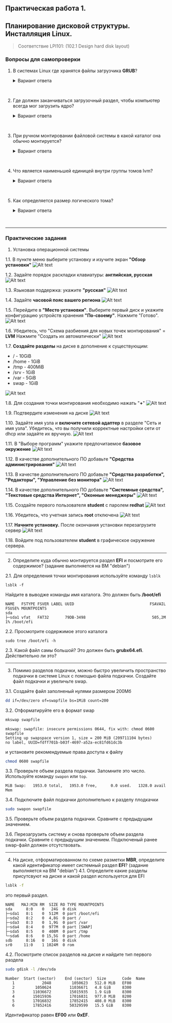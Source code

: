 ## Практическая работа 1. 
## Планирование дисковой структуры. Инсталляция Linux.

> Соответствие LPI101: (102.1 Design hard disk layout)

### Вопросы для самопроверки

1. В системах Linux где хранятся файлы загрузчика **GRUB**? 

   <details>
   <summary>Вариант ответа</summary>
   В каталоге /boot/grub
    </details>
<br>    



2. Где должен заканчиваться загрузочный раздел, чтобы компьютер всегда мог загрузить ядро? 

   <details>
   <summary>Вариант ответа</summary>
    Перед цилиндром 1024.
    </details>
<br> 


3. При ручном монтировании файловой системы в какой каталог она обычно монтируется? 

   <details>
   <summary>Вариант ответа</summary>
   В каталог /mnt. Однако это не является обязательным. Вы можете монтировать раздел в любой каталог.
    </details>
<br> 


4. Что является наименьшей единицей внутри группы томов lvm? 

   <details>
   <summary>Вариант ответа</summary>
   Группы томов подразделяются на экстенты.
    </details>
<br> 

5. Как определяется размер логического тома? 

   <details>
   <summary>Вариант ответа</summary>
   По размеру физических экстентов, умноженному на количество экстентов на томе.
    </details>
<br>


---
### Практические задания

1. Установка операционной системы

1.1. В пункте меню выберите установку и изучите экран **"Обзор установки"**
![Alt text](img/l01im01.png)

1.2. Задайте порядок раскладки клавиатуры: **английская, русская**
![Alt text](img/l01im02.png)

1.3. Языковая поддержка: укажите **"русская"**
![Alt text](img/l01im03.png)

1.4. Задайте **часовой пояс вашего региона**
![Alt text](img/l01im04.png)

1.5. Перейдите в **"Место установки"**. Выберите первый диск и укажите конфигурацию устройств хранения **"По-своему"**. Нажмите "Готово".
![Alt text](img/l01im05.png)

1.6. Убедитесь, что "Схема разбиения для новых точек монтирования" = **LVM**
Нажмите "Создать их автоматически"
![Alt text](img/l01im16.png)
       
1.7. **Создайте разделы** на диске в дополнение к существующим:

- / - 10GiB
- /home - 1GiB
- /tmp - 400MiB
- /srv - 1GiB
- /var - 5GiB
- swap - 1GiB

![Alt text](img/l01im06.png)

1.8. Для создания точки монтирования необходимо нажать "**+**" 
![Alt text](img/l01im07.png)

1.9. Подтвердите изменения на диске
![Alt text](img/l01im08.png)

1.10. Задайте имя узла и **включите сетевой адаптер** в разделе "Сеть и имя узла". Убедитесь, что вы получили корректные настройки сети от dhcp или задайте их вручную.
![Alt text](img/l01im13.png)

1.11. В "Выборе программ" укажите предпочитаемое **базовое окружение**
![Alt text](img/l01im09.png)

1.12. В качестве дополнительного ПО добавьте **"Средства администрирования"**
![Alt text](img/l01im10.png)

1.13. В качестве дополнительного ПО добавьте **"Средства разработки", "Редакторы", "Управление без монитора"**
![Alt text](img/l01im11.png)

1.14. В качестве дополнительного ПО добавьте **"Системные средства", "Текстовые средства Интернет", "Оконные менеджеры"**
![Alt text](img/l01im12.png)

1.15. Создайте первого пользователя **student** c паролем **redhat**
![Alt text](img/l01im15.png)

1.16. Убедитесь, что учетная запись **root** отключена
![Alt text](img/l01im14.png)

1.17. **Начните установку.** После окончания установки перезагрузите сервер
![Alt text](img/l01im01.png)

1.18. Войдите под пользователем **student** в графическое окружение сервера.

---

2. Определите куда обычно монтируется раздел **EFI** и посмотрите его содержимое? (задание выполняется на ВМ "debian")

2.1. Для определения точки монтирования используйте команду `lsblk` 
```
lsblk -f
```
Найдите в выводже команды имя каталога. Это должен быть **/boot/efi**
```
NAME   FSTYPE FSVER LABEL UUID                                 FSAVAIL FSUSE% MOUNTPOINTS
sda
├─sda1 vfat   FAT32       79DB-3498                             505,2M     1% /boot/efi
```
2.2. Просмотрите содержимое этого каталога
```
sudo tree /boot/efi -h
```
2.3. Какой файл самы большой? Это должен быть  **grubx64.efi**. Действительно ли это?

---
3. Помимо разделов подкачки, можно быстро увеличить пространство подкачки в системе Linux с помощью файла подкачки. Создайте файл подкачки и увеличьте swap.

3.1. Создайте файл заполненый нулями размером 200Мб
```sh
dd if=/dev/zero of=swapfile bs=1MiB count=200
```
3.2. Отформатируйте его в формат swap
```sh
mkswap swapfile
```
```console
mkswap: swapfile: insecure permissions 0644, fix with: chmod 0600 swapfile
Setting up swapspace version 1, size = 200 MiB (209711104 bytes)
no label, UUID=fdff701b-b03f-4697-a52a-ec81fd61dc3b
```
и установите рекомендуемые права доступа к файлу
```sh
chmod 0600 swapfile
```
3.3. Проверьте объем раздела подкачки. Запомните это число. Используйте команду `swapon` или `top`.
```
MiB Swap:   1953.0 total,   1953.0 free,      0.0 used.   1328.0 avail Mem
```

3.4. Подключите файл подкачки дополнительно к разделу плодкачки
```sh
sudo swapon swapfile
```
3.5. Проверьте объем раздела подкачки. Сравните с предыдущим значением.

3.6. Перезагрузить систему и снова проверьте объем раздела подкачки. Сравните с предыдущим значением. Подключеный ранее swap-файл должен отсутствовать.

---
4. На диске, отформатированном по схеме разметки **MBR**, определите какой идентификатор имеет системный раздел **EFI**? (задание выполняется на ВМ "debian")
4.1. Определите какие разделы присутсвуют на диске и какой раздел используется для EFI
```sh
lsblk -f
```
это первый раздел.
```
NAME   MAJ:MIN RM  SIZE RO TYPE MOUNTPOINTS
sda      8:0    0   24G  0 disk
├─sda1   8:1    0  512M  0 part /boot/efi
├─sda2   8:2    0  4,8G  0 part /
├─sda3   8:3    0  1,9G  0 part /var
├─sda4   8:4    0  977M  0 part [SWAP]
├─sda5   8:5    0  408M  0 part /tmp
└─sda6   8:6    0 15,5G  0 part /home
sdb      8:16   0   16G  0 disk
sr0     11:0    1 1024M  0 rom
```

4.2. Посмотрите список разделов на диске и найдите тип первого раздела
```sh
sudo gdisk -l /dev/sda
```
```console
Number  Start (sector)    End (sector)  Size       Code  Name
   1            2048         1050623   512.0 MiB   EF00
   2         1050624        11036671   4.8 GiB     8300
   3        11036672        15015935   1.9 GiB     8300
   4        15015936        17016831   977.0 MiB   8200
   5        17016832        17852415   408.0 MiB   8300
   6        17852416        50329599   15.5 GiB    8300
```
Идентификатор равен **EF00** или **0xEF**.
